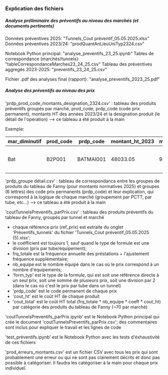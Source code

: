 ### Éxplication des fichiers

##### Analyse préliminaire des préventifs au niveau des marchés (et documents pertinents)

Données préventives 2025: "Tunnels_Cout préventif_05.05.2025.xlsx"
Données préventives 2023/24: "prodQuantAnLieuUniTyp2324.csv"

Notebook Python principal: "analyse_preventifs_23_25.ipynb"
Tables de correspondance (marchés/tunnels): "tableCorrespondanceMarches23_24_25.csv"
Tableau des préventives aggregés 2023-2025: "preventifs_23_24_25.csv"

Fichier .pdf des analyses final (rapport): "analyse_preventifs_2023_25.pdf"

##### Analyse des préventifs au niveau des prix 

'prdp_prod_code_montants_designation_2324.csv' : tableau des produits préventifs groupés par marché, prod_code, prdp_code (code prix permanent), montants HT des années 2023/24 et la designation produit (le détail de l'operation) --> ce tableau a été produit à la main

Exemple:  

| mar_diminutif | prod_code | prdp_code  | montant_ht_2023 | montant_ht_2024 | prod_designation                                                             |
|---------------|-----------|------------|------------------|------------------|--------------------------------------------------------------------------------|
| Bat           | B2P001    | BATMAI001  | 48033.05         | 95676.42         | Prestation de maintenance préventive d'une issue de secours                   |



'prdp_groupe détail.csv' : tableau de correspondance entre les groupes de produits du tableau de Fanny (pour montants normatives 2025) et groupes (6 lettres) des code prix permanents (prdp_code) et leur explication, qui correspond à la logique de chaque marché (groupement par PCTT, par tube, etc...) --> ce tableau a été produit à la main

'coutTunnelsPreventifs_parPrix.csv' : tableau des produits préventifs du tableau de Fanny, groupés par tunnel et marché
- chaque référence prix (ref_prix) est extraite du onglet 'Préventifs_tunnels' du fichier 'Tunnels_Cout préventif_05.05.2025 (5).xlsx';
- le coéfficient est toujours 1, sauf quand le type de formule est une division (prix par tube/équipement);
- frq_totale est la fréquence annuelle des préstations + l'ajustement fréquence supplémentaire;
- nb_equipe est le nombre équipé dans le cas où le prix correspond à un nombre d'équipements;
- 'form_typ' est le type de la formule, qui est soit une référence directe à un seul prix, soit une somme de plusieurs prix, soit une division par 2 (dans le cas où c'est le prix par tube dans un tunnel)
- 'prdp_code' est le code permanent de chaque prix
- 'cout_ht' est le coût HT de chaque produit
- 'cout_total' est le coût HT total (frq_totale * nb_equipe * coeff * cout_ht) par catégorie des produits du tableau de Fanny (~70 par marché) 

'coutTunnelsPreventifs_parPrix.ipynb' est le Notebook Python principal qui crée le document 'coutTunnelsPreventifs_parPrix.csv'; des commentaires sont inclus pour expliquer le travail et les lignes de code

'test_préventifs.ipynb' est le Notebook Python avec les tests d'éxhaustivité de ces fichiers 

'prod_erreurs_montants.csv' est un fichier CSV avec tous les prix qui sont probablement une erreur ou qui ne sont pas clairement décrits et donc pas possible à catégoriser. Il faudra les catégoriser à la main pour chaque prix individuel.
